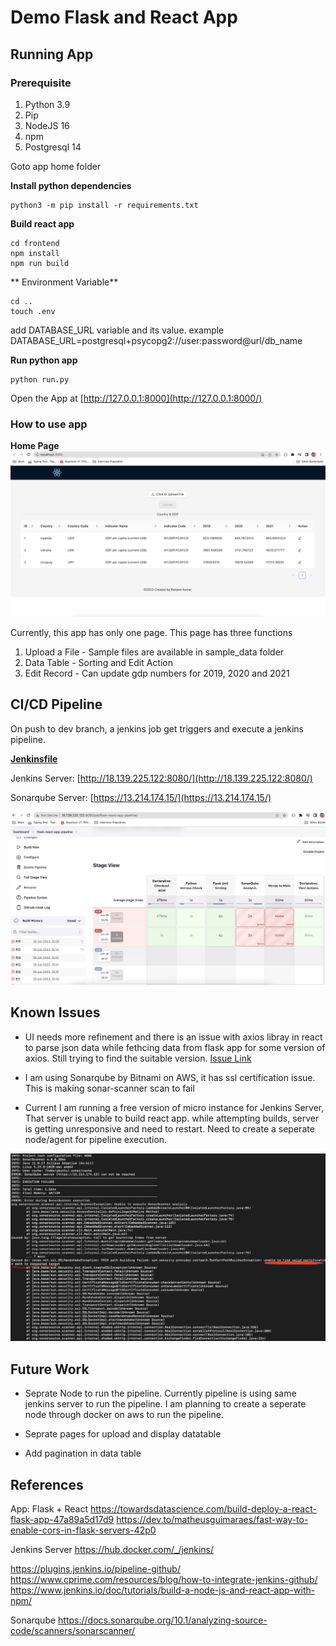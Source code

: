 # Demo Flask and React App

## Running App

### Prerequisite

1. Python 3.9
2. Pip
3. NodeJS 16
4. npm
5. Postgresql 14

Goto app home folder

**Install python dependencies**

```
python3 -m pip install -r requirements.txt
```

**Build react app**

```
cd frontend
npm install
npm run build
```

** Environment Variable**

```
cd ..
touch .env
```

add DATABASE_URL variable and its value.
example
DATABASE_URL=postgresql+psycopg2://user:password@url/db_name

**Run python app**

```
python run.py
```

Open the App at [http://127.0.0.1:8000](http://127.0.0.1:8000/)

### How to use app

**Home Page**
![App UI](assets/app-sample.png)

Currently, this app has only one page. This page has three functions

1. Upload a File - Sample files are available in sample_data folder
2. Data Table - Sorting and Edit Action
3. Edit Record - Can update gdp numbers for 2019, 2020 and 2021

## CI/CD Pipeline

On push to dev branch, a jenkins job get triggers and execute a jenkins pipeline.

**[Jenkinsfile](Jenkinsfile)**

Jenkins Server: [http://18.139.225.122:8080/](http://18.139.225.122:8080/)

Sonarqube Server: [https://13.214.174.15/](https://13.214.174.15/)

![Jenkins UI](assets/jenkins-screen.png)

## Known Issues

* UI needs more refinement and there is an issue with axios libray in react to parse json data while fethcing data from flask app for some version of axios. Still trying to find the suitable version. [ Issue Link](https://github.com/axios/axios/issues/1723)

* I am using Sonarqube by Bitnami on AWS, it has ssl certification issue. This is making sonar-scanner scan to fail

* Current I am running a free version of micro instance for Jenkins Server, That server is unable to build react app. while attempting builds, server is getting unresponsive and need to restart. Need to create a seperate node/agent for pipeline execution.

![spnarqube](assets/sonarqube-fail.png)

## Future Work

* Seprate Node to run the pipeline. Currently pipeline is using same jenkins server to run the pipeline. I am planning to create a seperate node through docker on aws to run the pipeline.

* Seprate pages for upload and display datatable
* Add pagination in data table

## References

App: Flask + React
https://towardsdatascience.com/build-deploy-a-react-flask-app-47a89a5d17d9
https://dev.to/matheusguimaraes/fast-way-to-enable-cors-in-flask-servers-42p0

Jenkins Server
https://hub.docker.com/_/jenkins/

https://plugins.jenkins.io/pipeline-github/
https://www.cprime.com/resources/blog/how-to-integrate-jenkins-github/
https://www.jenkins.io/doc/tutorials/build-a-node-js-and-react-app-with-npm/

Sonarqube
https://docs.sonarqube.org/10.1/analyzing-source-code/scanners/sonarscanner/